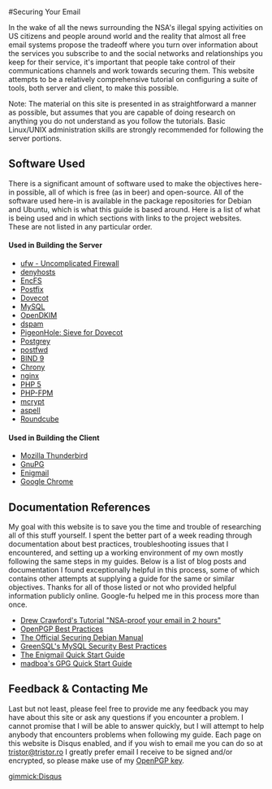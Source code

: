 #Securing Your Email


In the wake of all the news surrounding the NSA's illegal spying activities on US citizens and people around world and the reality that almost all free email systems propose the tradeoff where you turn over information about the services you subscribe to and the social networks and relationships you keep for their service, it's important that people take control of their communications channels and work towards securing them.  This website attempts to be a relatively comprehensive tutorial on configuring a suite of tools, both server and client, to make this possible.

Note: The material on this site is presented in as straightforward a manner as possible, but assumes that you are capable of doing research on anything you do not understand as you follow the tutorials.  Basic Linux/UNIX administration skills are strongly recommended for following the server portions.


Software Used
-------------

There is a significant amount of software used to make the objectives here-in possible, all of which is free (as in beer) and open-source.  All of the software used here-in is available in the package repositories for Debian and Ubuntu, which is what this guide is based around.  Here is a list of what is being used and in which sections with links to the project websites.  These are not listed in any particular order.

#### Used in Building the Server

* [ufw - Uncomplicated Firewall](https://launchpad.net/ufw)
* [denyhosts](http://denyhosts.sourceforge.net/)
* [EncFS](http://www.arg0.net/encfs)
* [Postfix](http://www.postfix.org/)
* [Dovecot](http://www.dovecot.org/)
* [MySQL](https://www.mysql.com/)
* [OpenDKIM](http://www.opendkim.org/)
* [dspam](http://dspam.nuclearelephant.com/)
* [PigeonHole: Sieve for Dovecot](http://pigeonhole.dovecot.org/)
* [Postgrey](http://postgrey.schweikert.ch/)
* [postfwd](http://postfwd.org/)
* [BIND 9](https://www.isc.org/downloads/bind/)
* [Chrony](http://chrony.tuxfamily.org/)
* [nginx](http://nginx.org/)
* [PHP 5](http://php.net/)
* [PHP-FPM](http://php-fpm.org/)
* [mcrypt](http://postfwd.org/)
* [aspell](http://aspell.net/)
* [Roundcube](http://roundcube.net/)


#### Used in Building the Client

* [Mozilla Thunderbird](https://www.mozilla.org/en-US/thunderbird/)
* [GnuPG](https://www.gnupg.org/)
* [Enigmail](https://www.enigmail.net/home/index.php)
* [Google Chrome](https://www.google.com/intl/en-US/chrome/browser/)



Documentation References
------------------------

My goal with this website is to save you the time and trouble of researching all of this stuff yourself.  I spent the better part of a week reading through documentation about best practices, troubleshooting issues that I encountered, and setting up a working environment of my own mostly following the same steps in my guides.  Below is a list of blog posts and documentation I found exceptionally helpful in this process, some of which contains other attempts at supplying a guide for the same or similar objectives.  Thanks for all of those listed or not who provided helpful information publicly online.  Google-fu helped me in this process more than once.

* [Drew Crawford's Tutorial "NSA-proof your email in 2 hours"](http://sealedabstract.com/code/nsa-proof-your-e-mail-in-2-hours/)
* [OpenPGP Best Practices](https://help.riseup.net/en/gpg-best-practices)
* [The Official Securing Debian Manual](https://www.debian.org/doc/manuals/securing-debian-howto/)
* [GreenSQL's MySQL Security Best Practices](http://www.greensql.com/content/mysql-security-best-practices-hardening-mysql-tips)
* [The Enigmail Quick Start Guide](https://www.enigmail.net/documentation/quickstart.php)
* [madboa's GPG Quick Start Guide](http://www.madboa.com/geek/gpg-quickstart/)


Feedback & Contacting Me
------------------------

Last but not least, please feel free to provide me any feedback you may have about this site or ask any questions if you encounter a problem.  I cannot promise that I will be able to answer quickly, but I will attempt to help anybody that encounters problems when following my guide.  Each page on this website is Disqus enabled, and if you wish to email me you can do so at tristor@tristor.ro  I greatly prefer email I receive to be signed and/or encrypted, so please make use of my [OpenPGP key](http://keypolicy.tristor.ro/key/tyler.duzan.asc).

[gimmick:Disqus](tristor)

